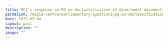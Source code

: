 ```yaml
---
title: MCI's response on PQ on declassification of Government documents
permalink: /media-centre/parliamentary-questions/pq-on-declassification-of-government-documents/
date: 2019-09-04
layout: post
description: ""
image: ""
---
```

